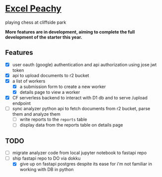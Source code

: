 # [Excel Peachy](https://lichess.org)

playing chess at cliffside park

**More features are in development, aiming to complete the full development of the starter this year.**

## Features

- [x] user oauth (google) authentication and api authorization using jose jwt token
- [x] api to upload documents to r2 bucket
- [x] a list of workers
  - [x] a submission form to create a new worker
  - [x] details page to view a worker
- [x] CF serverless backend to interact with D1 db and to serve /upload endpoint
- [ ] sync analyzer python api to fetch documents from r2 bucket, parse them and analyze them
  - [ ] write reports to the `reports` table
  - [ ] display data from the reports table on details page

## TODO

- [ ] migrate analyzer code from local jupyter notebook to fastapi repo
- [ ] ship fastapi repo to DO via dokku
  - [x] give up on fastapi postgres despite its ease for i'm not familiar in working with DB in python